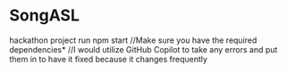 # SongASL
hackathon project
run npm start 
//Make sure you have the required dependencies*
//I would utilize GitHub Copilot to take any errors and put them in to have it fixed because it changes frequently
